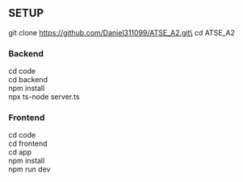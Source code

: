 ## SETUP
git clone https://github.com/Daniel311099/ATSE_A2.git\
cd ATSE_A2

### Backend
cd code\
cd backend\
npm install\
npx ts-node server.ts

### Frontend
cd code\
cd frontend\
cd app\
npm install\
npm run dev

